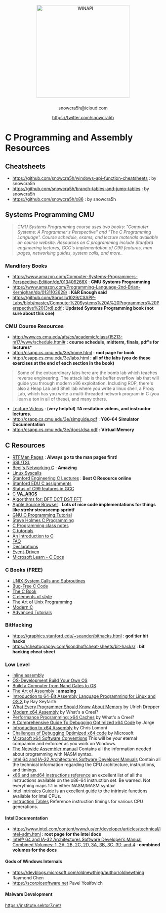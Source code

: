 

<div align="center">
  <img src="https://raw.githubusercontent.com/snowcra5h/c-systems-programming/main/system.png" width="300" alt="WINAPI" style="margin-bottom: 10px;">
  <p>snowcra5h@icloud.com</p>
  <p><a href="https://twitter.com/snowcra5h" target="_blank" rel="noopener noreferrer">https://twitter.com/snowcra5h</a></p>
</div>

# C Programming and Assembly Resources

## Cheatsheets
- https://github.com/snowcra5h/windows-api-function-cheatsheets : by snowcra5h
- https://github.com/snowcra5h/branch-tables-and-jump-tables : by snowcra5h
- https://github.com/snowcra5h/x86 : by snowcra5h

## Systems Programming CMU
>*CMU Systems Programming course uses two books: "Computer Systems: A Programmer's Perspective" and "The C Programming Language". Course schedule, exams, and lecture materials available on course website. Resources on C programming include Stanford engineering lectures, GCC's implementation of C99 features, man pages, networking guides, system calls, and more..*
### Manditory Books
- https://www.amazon.com/Computer-Systems-Programmers-Perspective-Edition/dp/013409266X : **CMU Systems Programming**
- https://www.amazon.com/Programming-Language-2nd-Brian-Kernighan/dp/0131103628/ : **K&R Enough said**
- https://github.com/Sorosliu1029/CSAPP-Labs/blob/master/Computer%20Systems%20A%20Programmers%20Perspective%20(3rd).pdf : **Updated Systems Programming book (not sure about this one)**

### CMU Course Resources
- http://www.cs.cmu.edu/afs/cs/academic/class/15213-m17/www/schedule.html# : **course schedule, midterm, finals, pdf's for lectures***
- http://csapp.cs.cmu.edu/3e/home.html : **root page for book**
- http://csapp.cs.cmu.edu/3e/labs.html : **all of the labs (you do these exercises at the end of each section in the book)**
>Some of the extraordinary labs here are the bomb lab which teaches reverse engineering. The attack lab is the buffer overflow lab that will guide you through modern x86 exploitation. Including ROP, there's also a Heap Lab and Shell lab where you write a linux shell, a Proxy Lab, which has you write a multi-threaded network program in C (you learn a ton in all of these), and many others. 
- [Lecture Videos](https://scs.hosted.panopto.com/Panopto/Pages/Sessions/List.aspx#folderID=%22b96d90ae-9871-4fae-91e2-b1627b43e25e%22) : (**very helpful)  TA resitation videos, and instructor lectures.**
- http://csapp.cs.cmu.edu/3e/simguide.pdf : **Y86-64 Simulator Documentation**
- http://csapp.cs.cmu.edu/3e/docs/dsa.pdf : **Virtual Memory**

## C Resources
- [RTFMan Pages](https://www.kernel.org/doc/man-pages/) : **Always go to the man pages first!**
- [SSL/TSL](https://wiki.openssl.org/index.php/SSL/TLS_Client)
- [Beej's Networking C](https://beej.us/guide/bgnet/) : **Amazing**
- [Linux Syscalls](https://linuxhint.com/list_of_linux_syscalls/)
- [Stanford Engineering C Lectures](https://www.youtube.com/watch?v=Ps8jOj7diA0&list=PLjn3WmBeabPOUzxcCkzk4jYMGRZMZ6ylF) : **Best C Resource online**
- [Stanford EDU C assignments](https://web.stanford.edu/class/archive/cs/cs107/cs107.1206/assignments.html)
- [Status of C99 features in GCC](https://gcc.gnu.org/c99status.html)
- [C __VA_ARGS__](https://en.cppreference.com/w/cpp/preprocessor/replace)
- [Algorithms for: DFT DCT DST FFT](https://www.kurims.kyoto-u.ac.jp/~ooura/fft.html)
- [Apple Source Browser](https://opensource.apple.com/source/BerkeleyDB/BerkeleyDB-21/db/clib/) : **Lots of nice code implementations for things like strchr strcasecmp sprintf**
- [GNU C Programming Tutorial](http://crasseux.com/books/ctutorial/)
- [Steve Holmes C Programming](http://www.strath.ac.uk/IT/Docs/Ccourse/)
- [C Programming class notes](http://www.eskimo.com/~scs/cclass/cclass.html)
- [C tutorials](http://cslibrary.stanford.edu/)
- [An Introduction to C](http://cprog.tomsweb.net/cintro.html)
- [FAQ](http://www.c-faq.com/ "http://www.c-faq.com/")
- [Declarations](http://www.ericgiguere.com/articles/reading-c-declarations.html)
- [Event-Driven](http://eventdrivenpgm.sourceforge.net/)
- [Microsoft Learn - C Docs](https://learn.microsoft.com/en-us/cpp/c-language/?view=msvc-170)

### C Books (FREE)
- [UNIX System Calls and Subroutines](http://www.cs.cf.ac.uk/Dave/C/)
- [Bug-Free C Code](http://www.duckware.com/bugfreec/)
- [The C Book](http://publications.gbdirect.co.uk/c_book/)
- [C elements of style](http://www.oualline.com/style/index.html)
- [The Art of Unix Programming](http://www.faqs.org/docs/artu/index.html)
- [Modern C](https://hal.inria.fr/hal-02383654/document)
- [Advanced Tutorials](http://www.cprogramming.com/advtutorial.html)

### BitHacking
- https://graphics.stanford.edu/~seander/bithacks.html : **god tier bit hacks**
- https://cheatography.com/jsondhof/cheat-sheets/bit-hacks/ : **bit hacking cheat sheet**

### Low Level
- [inline assembly](http://csapp.cs.cmu.edu/3e/waside/waside-embedded-asm.pdf)
- [OS-Development Build Your Own OS](https://wiki.osdev.org/Expanded_Main_Page)
- [Build a Computer from Nand Gates to OS](https://www.nand2tetris.org/)
- [The Art of Assembly](https://www.phatcode.net/res/223/files/html/toc.html) : **amazing**
- [Introduction to 64-Bit Assembly Language Programming for Linux and OS X](http://rayseyfarth.com/) by Ray Seyfarth
- [What Every Programmer Should Know About Memory](https://people.freebsd.org/~lstewart/articles/cpumemory.pdf) by Ulrich Drepper
- [Modern x64 Assembly](https://www.youtube.com/watch?v=rxsBghsrvpI) by What's a Creel?
- [Performance Programming: x64 Caches](https://www.youtube.com/watch?v=bHzrhH7yySA) by What's a Creel?
- [A Comprehensive Guide To Debugging Optimized x64 Code](https://www.youtube.com/watch?v=MUNRvqpske0) by Jorge
- [Introduction to x64 Assembly](https://software.intel.com/en-us/articles/introduction-to-x64-assembly) by Chris Lomont
- [Challenges of Debugging Optimized x64 code](https://blogs.msdn.microsoft.com/ntdebugging/2009/01/09/challenges-of-debugging-optimized-x64-code/) by Microsoft
- [Microsoft x64 Software Conventions](https://docs.microsoft.com/en-us/cpp/build/x64-software-conventions?view=vs-2017) This will be your eternal companion and enforcer as you work on Windows.
-  [The Netwide Assembler manual](https://www.nasm.us/doc/) Contains all the information needed about programming with NASM syntax.
- [Intel 64 and IA-32 Architectures Software Developer Manuals](https://software.intel.com/en-us/articles/intel-sdm) Contain all the technical information regarding the CPU architecture, instructions, and timings.
- [x86 and amd64 instructions reference](https://www.felixcloutier.com/x86/) an excellent list of all the instructions available on the x86-64 instruction set. Be warned. Not everything maps 1:1 in either NASM/MASM syntax!
- [Intel Intrinsics Guide](https://software.intel.com/sites/landingpage/IntrinsicsGuide/) is an excellent guide to the intrinsic functions available for Intel CPUs.
- [Instruction Tables](https://www.agner.org/optimize/instruction_tables.pdf) Reference instruction timings for various CPU generations.

#### Intel Documentation 
- https://www.intel.com/content/www/us/en/developer/articles/technical/intel-sdm.html : **root page for the intel docs**
- [Intel® 64 and IA-32 Architectures Software Developer’s Manual Combined Volumes: 1, 2A, 2B, 2C, 2D, 3A, 3B, 3C, 3D, and 4](https://cdrdv2.intel.com/v1/dl/getContent/671200) : **combined volumes for the docs**

#### Gods of Windows Internals
- https://devblogs.microsoft.com/oldnewthing/author/oldnewthing Raymond Chen 
- https://scorpiosoftware.net Pavel Yosifovich

#### Malware Development
https://institute.sektor7.net/
